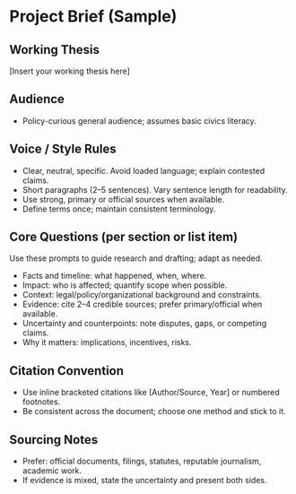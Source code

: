 # Project Brief (Sample)

## Working Thesis

[Insert your working thesis here]

## Audience

- Policy-curious general audience; assumes basic civics literacy.

## Voice / Style Rules

- Clear, neutral, specific. Avoid loaded language; explain contested claims.
- Short paragraphs (2–5 sentences). Vary sentence length for readability.
- Use strong, primary or official sources when available.
- Define terms once; maintain consistent terminology.

## Core Questions (per section or list item)

Use these prompts to guide research and drafting; adapt as needed.

- Facts and timeline: what happened, when, where.
- Impact: who is affected; quantify scope when possible.
- Context: legal/policy/organizational background and constraints.
- Evidence: cite 2–4 credible sources; prefer primary/official when available.
- Uncertainty and counterpoints: note disputes, gaps, or competing claims.
- Why it matters: implications, incentives, risks.

## Citation Convention

- Use inline bracketed citations like [Author/Source, Year] or numbered footnotes.
- Be consistent across the document; choose one method and stick to it.

## Sourcing Notes

- Prefer: official documents, filings, statutes, reputable journalism, academic work.
- If evidence is mixed, state the uncertainty and present both sides.

